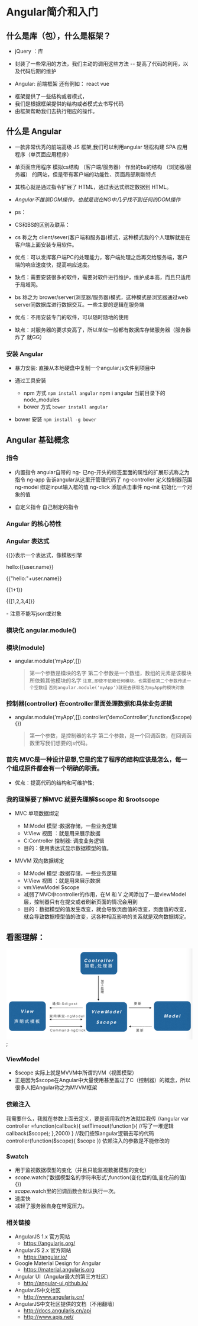 # Angular简介和入门

## 什么是库（包），什么是框架？
 - jQuery ：库
  + 封装了一些常用的方法，我们主动的调用这些方法
    -- 提高了代码的利用，以及代码后期的维护

 - Angular: 前端框架   还有例如： react vue
  + 框架提供了一些结构或者模式，
  + 我们是根据框架提供的结构或者模式去书写代码
  + 由框架帮助我们去执行相应的操作。
 
## 什么是 Angular

- 一款非常优秀的前端高级 JS 框架,我们可以利用angular 轻松构建 SPA 应用程序（单页面应用程序）
- 单页面应用程序 模拟cs结构 （客户端/服务器） 作出的bs的结构 （浏览器/服务器） 的网站，但是带有客户端的功能性、页面局部刷新特点
- 其核心就是通过指令扩展了 HTML，通过表达式绑定数据到 HTML。
- *Angular不推崇DOM操作，也就是说在NG中几乎找不到任何的DOM操作*

- ps：
- CS和BS的区别及联系：
- cs 称之为 client/sever(客户端和服务器)模式，这种模式我的个人理解就是在客户端上面安装专用软件。
- 优点：可以发挥客户端PC的处理能力，客户端处理之后再交给服务端，客户端的响应速度快，提高响应速度。
- 缺点：需要安装很多的软件，需要对软件进行维护，维护成本高，而且只适用于局域网。
- bs 称之为 brower/server(浏览器/服务器)模式，这种模式是浏览器通过web server同数据库进行数据交互。一些主要的逻辑在服务端
- 优点：不用安装专门的软件，可以随时随地的使用
- 缺点：对服务器的要求变高了，所以单位一般都有数据库存储服务器（服务器炸了 就GG）


### 安装 Angular

- 暴力安装: 直接从本地硬盘中复制一个angular.js文件到项目中

- 通过工具安装
  + npm 方式 `npm install angular`  npm i angular  当前目录下的node_modules
  + bower 方式 `bower install angular`

- bower 安装 `npm install -g bower`

## Angular 基础概念

### 指令

- 内置指令   angular自带的
ng- 已ng-开头的标签里面的属性的扩展形式称之为指令
ng-app 告诉angular从这里开管理代码了
ng-controller 定义控制器范围
ng-model 绑定input输入框的值
ng-click 添加点击事件
ng-init 初始化一个对象的值

- 自定义指令  自己制定的指令


### Angular 的核心特性


### Angular 表达式
{{}}表示一个表达式，像模板引擎
 <p>hello:{{user.name}}</p>
 <p>{{"hello:"+user.name}}</p>
 <p>{{1+1}}</p>
 <p>{{[1,2,3,4]}}</p>
 - 注意不能写json或对象 
<!--<p>{{{"a":"123"}}}</p>-->

### 模块化  angular.module()

### 模块(module)
- angular.module('myApp',[])
  > 第一个参数是模块的名字
  > 第二个参数是一个数组，数组的元素是该模块所依赖其他模块的名字
`注意,即使不依赖任何模块，也需要给第二个参数传递一个空数组`
`否则angular.module('myApp')就是去获取名为myApp的模块对象`

### 控制器(controller) 在controller里面处理数据和具体业务逻辑
- angular.module('myApp',[]).controller('demoController',function($scope){})
  > 第一个参数，是控制器的名字
  > 第二个参数，是一个回调函数，在回调函数里写我们想要的js代码。

### 首先 MVC是一种设计思想,它是约定了程序的结构应该是怎么，每一个组成原件都会有一个明确的职责。
- 优点：提高代码的结构和可维护性;

### 我的理解要了解MVC 就要先理解$scope 和 $rootscope

- MVC 单项数据绑定
  - M:Model 模型  :数据存储，一些业务逻辑
  - V:View  视图 ：就是用来展示数据
  - C:Controller 控制器: 调度业务逻辑
  - 目的：使用表达式显示数据模型的值。

- MVVM 双向数据绑定
  - M:Model 模型  :数据存储，一些业务逻辑
  - V:View  视图 ：就是用来展示数据
  - vm:ViewModel $scope
  - 减弱了MVC中controller的作用，在M 和 V 之间添加了一层viewModel层，控制器只有在提交或者刷新页面的情况会用到
  - 目的：数据模型的值发生改变，就会导致页面值的改变，页面值的改变，就会导致数据模型值的改变，这各种相互影响的关系就是双向数据绑定。

## 看图理解：
  ![Image text](./pic/angular-mvvm.png);

### ViewModel
- $scope 实际上就是MVVM中所谓的VM（视图模型）
- 正是因为$scope在Angular中大量使用甚至盖过了C（控制器）的概念，所以很多人把Angular称之为MVVM框架

### 依赖注入
我需要什么，我就在参数上面去定义，要是调用我的方法就给我传
//angular
var controller =function(callback){
   setTimeout(function(){
    //写了一堆逻辑
      callback($scope);
   },2000)
}
//我们按照angular逻辑去写的代码
controller(function($scope){
   $scope
})
依赖注入的参数是不能修改的

### $watch
- 用于监视数据模型的变化（并且只能监视数据模型的变化）
- $scope.$watch('数据模型名的字符串形式',function(变化后的值,变化前的值){})
- $scope.$watch里的回调函数会默认执行一次。
- 速度快
- 减轻了服务器自身在带宽压力。

### 相关链接

- AngularJS 1.x 官方网站
  + https://angularjs.org/
- AngularJS 2.x 官方网站
  + https://angular.io/
- Google Material Design for Angular
  + https://material.angularjs.org
- Angular UI（Angular最大的第三方社区）
  + http://angular-ui.github.io/
- AngularJS中文社区
  + http://www.angularjs.cn/
- AngularJS中文社区提供的文档（不用翻墙）
  + http://docs.angularjs.cn/api
  + http://www.apjs.net/




